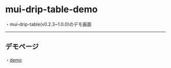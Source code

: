 # mui-drip-table-demo
・mui-drip-table(v0.2.3~1.0.0)のデモ画面
*****
## デモページ
・[demo](https://kento75.github.io/mui-drip-table-demo)
